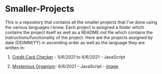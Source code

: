 # Smaller-Projects

This is a repository that contains all the smaller projects that I've done using the various languages I know. Each project is assigned a folder which contains the project itself as well as a README.md file which contains the instructions/functionality of the project. Here are the projects assigned by date (DD/MM/YY) in ascending order as well as the language they are written in:





1. [Credit Card Checker](https://github.com/MadhavMenon1007/Smaller-Projects/tree/main/Credit%20Card%20Checker) - 5/6/2021 to 6/6/2021 - JavaScript

2. [Mysterious Organism](https://github.com/MadhavMenon1007/Smaller-Projects/tree/main/Mysterious%20Organism)- 6/6/2021 - JavaScript - [image](file:///Users/MadhavAnandMenon/Desktop/icons8-javascript.svg)
